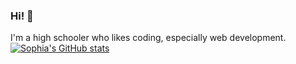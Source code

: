 ### Hi! 👋
I'm a high schooler who likes coding, especially web development. 
[![Sophia's GitHub stats](https://github-readme-stats.vercel.app/api?username=syz16)](https://github.com/anuraghazra/github-readme-stats)

<!--
**syz16/syz16** is a ✨ _special_ ✨ repository because its `README.md` (this file) appears on your GitHub profile.

Here are some ideas to get you started:

- 🔭 I’m currently working on ...
- 🌱 I’m currently learning ...
- 👯 I’m looking to collaborate on ...
- 🤔 I’m looking for help with ...
- 💬 Ask me about ...
- 📫 How to reach me: ...
- 😄 Pronouns: ...
- ⚡ Fun fact: ...
-->

